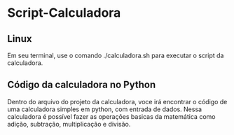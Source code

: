 # Script-Calculadora

## Linux

Em seu terminal, use o comando ./calculadora.sh para executar o script da calculadora.

## Código da calculadora no Python

Dentro do arquivo do projeto da calculadora, voce irá encontrar o código de uma calculadora simples em python, com entrada de dados. Nessa calculadora é possível fazer as operações basicas da matemática como adição, subtração, multiplicação e divisão.
